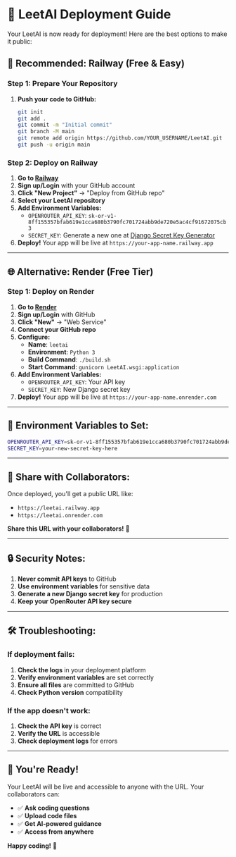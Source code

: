 # 🚀 LeetAI Deployment Guide

Your LeetAI is now ready for deployment! Here are the best options to make it public:

## 🎯 **Recommended: Railway (Free & Easy)**

### Step 1: Prepare Your Repository
1. **Push your code to GitHub:**
   ```bash
   git init
   git add .
   git commit -m "Initial commit"
   git branch -M main
   git remote add origin https://github.com/YOUR_USERNAME/LeetAI.git
   git push -u origin main
   ```

### Step 2: Deploy on Railway
1. **Go to [Railway](https://railway.app/)**
2. **Sign up/Login** with your GitHub account
3. **Click "New Project"** → "Deploy from GitHub repo"
4. **Select your LeetAI repository**
5. **Add Environment Variables:**
   - `OPENROUTER_API_KEY`: `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`
   - `SECRET_KEY`: Generate a new one at [Django Secret Key Generator](https://djecrety.ir/)
6. **Deploy!** Your app will be live at `https://your-app-name.railway.app`

---

## 🌐 **Alternative: Render (Free Tier)**

### Step 1: Deploy on Render
1. **Go to [Render](https://render.com/)**
2. **Sign up/Login** with GitHub
3. **Click "New"** → "Web Service"
4. **Connect your GitHub repo**
5. **Configure:**
   - **Name**: `leetai`
   - **Environment**: `Python 3`
   - **Build Command**: `./build.sh`
   - **Start Command**: `gunicorn LeetAI.wsgi:application`
6. **Add Environment Variables:**
   - `OPENROUTER_API_KEY`: Your API key
   - `SECRET_KEY`: New Django secret key
7. **Deploy!** Your app will be live at `https://your-app-name.onrender.com`

---

## 🔧 **Environment Variables to Set:**

```bash
OPENROUTER_API_KEY=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
SECRET_KEY=your-new-secret-key-here
```

---

## 📱 **Share with Collaborators:**

Once deployed, you'll get a public URL like:
- `https://leetai.railway.app`
- `https://leetai.onrender.com`

**Share this URL with your collaborators!** 🎉

---

## 🔒 **Security Notes:**

1. **Never commit API keys** to GitHub
2. **Use environment variables** for sensitive data
3. **Generate a new Django secret key** for production
4. **Keep your OpenRouter API key secure**

---

## 🛠 **Troubleshooting:**

### If deployment fails:
1. **Check the logs** in your deployment platform
2. **Verify environment variables** are set correctly
3. **Ensure all files** are committed to GitHub
4. **Check Python version** compatibility

### If the app doesn't work:
1. **Check the API key** is correct
2. **Verify the URL** is accessible
3. **Check deployment logs** for errors

---

## 🎊 **You're Ready!**

Your LeetAI will be live and accessible to anyone with the URL. Your collaborators can:
- ✅ **Ask coding questions**
- ✅ **Upload code files**
- ✅ **Get AI-powered guidance**
- ✅ **Access from anywhere**

**Happy coding!** 🚀 
